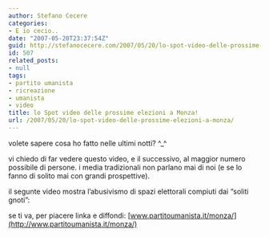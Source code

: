 ```yaml
---
author: Stefano Cecere
categories:
- E io cecio..
date: "2007-05-20T23:37:54Z"
guid: http://stefanocecere.com/2007/05/20/lo-spot-video-delle-prossime-elezioni-a-monza/
id: 507
related_posts:
- null
tags:
- partito umanista
- ricreazione
- umanista
- video
title: lo Spot video delle prossime elezioni a Monza!
url: /2007/05/20/lo-spot-video-delle-prossime-elezioni-a-monza/
---
```


volete sapere cosa ho fatto nelle ultimi notti? ^_^

vi chiedo di far vedere questo video, e il successivo, al maggior numero possibile di persone. i media tradizionali non parlano mai di noi (e se lo fanno di solito mai con grandi prospettive).

il segunte video mostra l&#8217;abusivismo di spazi elettorali compiuti dai &#8220;soliti gnoti&#8221;:

se ti va, per piacere linka e diffondi: [www.partitoumanista.it/monza/](http://www.partitoumanista.it/monza/)